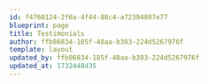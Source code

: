 ```yaml
---
id: f4760124-2f6a-4f44-88c4-a72394897e77
blueprint: page
title: Testimonials
author: ffb86834-185f-48aa-b383-224d5267976f
template: layout
updated_by: ffb86834-185f-48aa-b383-224d5267976f
updated_at: 1732448435
---
```


